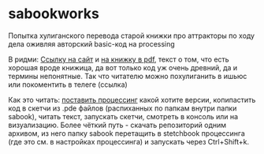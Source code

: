 # sabookworks
Попытка хулиганского перевода старой книжки про аттракторы по ходу дела оживляя авторский basic-код на processing

В ридми:
[Ссылку на сайт](https://sprott.physics.wisc.edu/SA.HTM) и [на книжку в pdf](https://sprott.physics.wisc.edu/fractals/booktext/sabook.pdf), текст о том, что есть хорошая вроде книжица, да вот только код уж очень древний, да и термины непонятные. Так что читателю можно похулиганить в ишьюс или покоментить в телеге (ссылка)

Как это читать: [поставить процессинг](https://processing.org/download) какой хотите версии, копипастить код в скетчи из .pde файлов (распиханных по папкам внутри папки sabook), читать текст, запускать скетчи, смотреть в консоль или на визуализацию. Более чёткий путь - скачать репозиторий одним архивом, из него папку sabook перетащить в  stetchbook процессинга (где это см. в настройках процессинга) и запускать через Ctrl+Shift+k.
